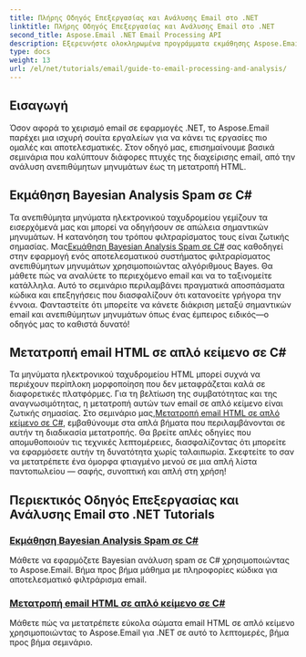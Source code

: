 ```yaml
---
title: Πλήρης Οδηγός Επεξεργασίας και Ανάλυσης Email στο .NET
linktitle: Πλήρης Οδηγός Επεξεργασίας και Ανάλυσης Email στο .NET
second_title: Aspose.Email .NET Email Processing API
description: Εξερευνήστε ολοκληρωμένα προγράμματα εκμάθησης Aspose.Email για .NET, που καλύπτουν την επεξεργασία email, την ανάλυση ανεπιθύμητων μηνυμάτων, τη μετατροπή HTML και πολλά άλλα για να βελτιστοποιήσετε τις εφαρμογές σας .NET.
type: docs
weight: 13
url: /el/net/tutorials/email/guide-to-email-processing-and-analysis/
---
```

## Εισαγωγή

Όσον αφορά το χειρισμό email σε εφαρμογές .NET, το Aspose.Email παρέχει μια ισχυρή σουίτα εργαλείων για να κάνει τις εργασίες πιο ομαλές και αποτελεσματικές. Στον οδηγό μας, επισημαίνουμε βασικά σεμινάρια που καλύπτουν διάφορες πτυχές της διαχείρισης email, από την ανάλυση ανεπιθύμητων μηνυμάτων έως τη μετατροπή HTML. 

## Εκμάθηση Bayesian Analysis Spam σε C#
 Τα ανεπιθύμητα μηνύματα ηλεκτρονικού ταχυδρομείου γεμίζουν τα εισερχόμενά μας και μπορεί να οδηγήσουν σε απώλεια σημαντικών μηνυμάτων. Η κατανόηση του τρόπου φιλτραρίσματος τους είναι ζωτικής σημασίας. Μας[Εκμάθηση Bayesian Analysis Spam σε C#](./bayesian-spam-analysis-in-csharp/) σας καθοδηγεί στην εφαρμογή ενός αποτελεσματικού συστήματος φιλτραρίσματος ανεπιθύμητων μηνυμάτων χρησιμοποιώντας αλγόριθμους Bayes. Θα μάθετε πώς να αναλύετε το περιεχόμενο email και να το ταξινομείτε κατάλληλα. Αυτό το σεμινάριο περιλαμβάνει πραγματικά αποσπάσματα κώδικα και επεξηγήσεις που διασφαλίζουν ότι κατανοείτε γρήγορα την έννοια. Φανταστείτε ότι μπορείτε να κάνετε διάκριση μεταξύ σημαντικών email και ανεπιθύμητων μηνυμάτων όπως ένας έμπειρος ειδικός—ο οδηγός μας το καθιστά δυνατό!

## Μετατροπή email HTML σε απλό κείμενο σε C#
Τα μηνύματα ηλεκτρονικού ταχυδρομείου HTML μπορεί συχνά να περιέχουν περίπλοκη μορφοποίηση που δεν μεταφράζεται καλά σε διαφορετικές πλατφόρμες. Για τη βελτίωση της συμβατότητας και της αναγνωσιμότητας, η μετατροπή αυτών των email σε απλό κείμενο είναι ζωτικής σημασίας. Στο σεμινάριο μας,[Μετατροπή email HTML σε απλό κείμενο σε C#](./convert-html-email-to-plain-text/), εμβαθύνουμε στα απλά βήματα που περιλαμβάνονται σε αυτήν τη διαδικασία μετατροπής. Θα βρείτε απλές οδηγίες που απομυθοποιούν τις τεχνικές λεπτομέρειες, διασφαλίζοντας ότι μπορείτε να εφαρμόσετε αυτήν τη δυνατότητα χωρίς ταλαιπωρία. Σκεφτείτε το σαν να μετατρέπετε ένα όμορφα φτιαγμένο μενού σε μια απλή λίστα παντοπωλείου — σαφής, συνοπτική και απλή στη χρήση!

## Περιεκτικός Οδηγός Επεξεργασίας και Ανάλυσης Email στο .NET Tutorials
### [Εκμάθηση Bayesian Analysis Spam σε C#](./bayesian-spam-analysis-in-csharp/)
Μάθετε να εφαρμόζετε Bayesian ανάλυση spam σε C# χρησιμοποιώντας το Aspose.Email. Βήμα προς βήμα μάθημα με πληροφορίες κώδικα για αποτελεσματικό φιλτράρισμα email.
### [Μετατροπή email HTML σε απλό κείμενο σε C#](./convert-html-email-to-plain-text/)
Μάθετε πώς να μετατρέπετε εύκολα σώματα email HTML σε απλό κείμενο χρησιμοποιώντας το Aspose.Email για .NET σε αυτό το λεπτομερές, βήμα προς βήμα σεμινάριο.